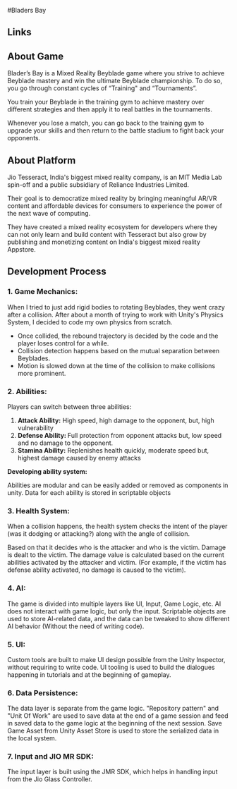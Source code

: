  #Bladers Bay
 <h2>Links</h2>   

<h2>About Game</h2>

<p>Blader’s Bay is a Mixed Reality Beyblade game where you strive to achieve Beyblade mastery and win the ultimate Beyblade championship. To do so, you go through constant cycles of “Training" and “Tournaments”.</p>

<p>You train your Beyblade in the training gym to achieve mastery over different strategies and then apply it to real battles in the tournaments.</p>

<p>Whenever you lose a match, you can go back to the training gym to upgrade your skills and then return to the battle stadium to fight back your opponents.
</p>

<h2>About Platform
</h2>
<p>Jio Tesseract, India's biggest mixed reality company, is an MIT Media Lab spin-off and a public subsidiary of Reliance Industries Limited.
</p>
<p>Their goal is to democratize mixed reality by bringing meaningful AR/VR content and affordable devices for consumers to experience the power of the next wave of computing.
</p>
<p>They have created a mixed reality ecosystem for developers where they can not only learn and build content with Tesseract but also grow by publishing and monetizing content on India's biggest mixed reality Appstore.
</p>

<h2>Development Process
</h2>

<h3>1. Game Mechanics: </h3>

<p>When I tried to just add rigid bodies to rotating Beyblades, they went crazy after a collision. After about a month of trying to work with Unity's Physics System, I decided to code my own physics from scratch.
</p>

<ul>
    <li>Once collided, the rebound trajectory is decided by the code and the player loses control for a while.
    </li>

<li>
Collision detection happens based on the mutual separation between Beyblades.
</li>
<li>Motion is slowed down at the time of the collision to make collisions more prominent.
</li>
</ul>

<h3>2. Abilities:
</h3>
<p>Players can switch between three abilities:</p>
<ol>
    <li><strong>Attack Ability:</strong> High speed, high damage to the opponent, but, high vulnerability</li>
    <li><strong>Defense Ability: </strong> Full protection from opponent attacks but, low speed and no damage to the opponent.</li>
    <li>
<strong>Stamina Ability:</strong> Replenishes health quickly, moderate speed but, highest damage caused by enemy attacks</li>
</ol>

<strong>Developing ability system:</strong>

<p>Abilities are modular and can be easily added or removed as components in unity. Data for each ability is stored in scriptable objects
</p>

<h3>3. Health System:
</h3>

<p>When a collision happens, the health system checks the intent of the player (was it dodging or attacking?) along with the angle of collision. 
</p>
<p>Based on that it decides who is the attacker and who is the victim. Damage is dealt to the victim. The damage value is calculated based on the current abilities activated by the attacker and victim. (For example, if the victim has defense ability activated, no damage is caused to the victim).
</p>

<h3>4. AI:
</h3>

<p>The game is divided into multiple layers like UI, Input, Game Logic, etc. AI does not interact with game logic, but only the input. Scriptable objects are used to store AI-related data, and the data can be tweaked to show different AI behavior (Without the need of writing code).
</p>


<h3>5. UI:
</h3>

<p>Custom tools are built to make UI design possible from the Unity Inspector, without requiring to write code. UI tooling is used to build the dialogues happening in tutorials and at the beginning of gameplay.
</p>

<h3>6. Data Persistence:
</h3>


<p>The data layer is separate from the game logic. "Repository pattern" and "Unit Of Work" are used to save data at the end of a game session and feed in saved data to the game logic at the beginning of the next session. Save Game Asset from Unity Asset Store is used to store the serialized data in the local system.
</p>

<h3>7. Input and JIO MR SDK:
</h3>
<p>The input layer is built using the JMR SDK, which helps in handling input from the Jio Glass Controller.
</p>
